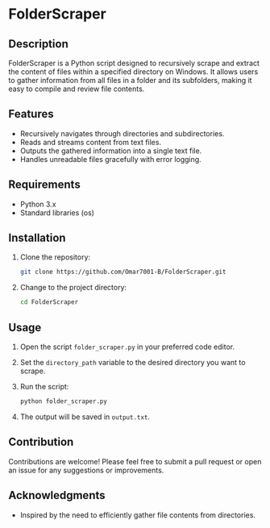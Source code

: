 # FolderScraper

## Description
FolderScraper is a Python script designed to recursively scrape and extract the content of files within a specified directory on Windows. It allows users to gather information from all files in a folder and its subfolders, making it easy to compile and review file contents.

## Features
- Recursively navigates through directories and subdirectories.
- Reads and streams content from text files.
- Outputs the gathered information into a single text file.
- Handles unreadable files gracefully with error logging.

## Requirements
- Python 3.x
- Standard libraries (os)

## Installation
1. Clone the repository:
   ```bash
   git clone https://github.com/Omar7001-B/FolderScraper.git
   ```

2. Change to the project directory:
   ```bash
   cd FolderScraper
   ```

## Usage
1. Open the script `folder_scraper.py` in your preferred code editor.
2. Set the `directory_path` variable to the desired directory you want to scrape.
3. Run the script:
   ```bash
   python folder_scraper.py
   ```

4. The output will be saved in `output.txt`.

## Contribution
Contributions are welcome! Please feel free to submit a pull request or open an issue for any suggestions or improvements.

## Acknowledgments
- Inspired by the need to efficiently gather file contents from directories.
